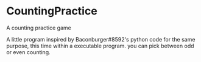 # CountingPractice
A counting practice game

A little program inspired by Baconburger#8592's python code for the same purpose, this time within a executable program.
you can pick between odd or even counting.

